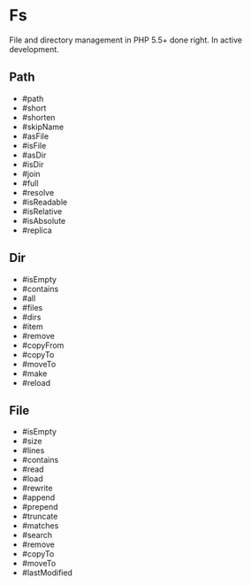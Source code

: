 # Fs

File and directory management in PHP 5.5+ done right.
In active development.

## Path

- #path
- #short
- #shorten
- #skipName
- #asFile
- #isFile
- #asDir
- #isDir
- #join
- #full
- #resolve
- #isReadable
- #isRelative
- #isAbsolute
- #replica

## Dir

- #isEmpty
- #contains
- #all
- #files
- #dirs
- #item
- #remove
- #copyFrom
- #copyTo
- #moveTo
- #make
- #reload

## File

- #isEmpty
- #size
- #lines
- #contains
- #read
- #load
- #rewrite
- #append
- #prepend
- #truncate
- #matches
- #search
- #remove
- #copyTo
- #moveTo
- #lastModified
